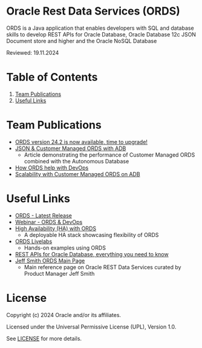 # Oracle Rest Data Services (ORDS)

ORDS is a Java application that enables developers with SQL and database skills to develop REST APIs for Oracle Database, 
Oracle Database 12c JSON Document store and higher and the Oracle NoSQL Database

Reviewed: 19.11.2024
 
# Table of Contents
 
1. [Team Publications](#team-publications)
2. [Useful Links](#useful-links)
 
# Team Publications

- [ORDS version 24.2 is now available, time to upgrade!](https://www.oracle.com/database/sqldeveloper/technologies/db-actions/download/)
- [JSON & Customer Managed ORDS with ADB](https://medium.com/@devpiotrekk/cloud-scalability-using-customer-managed-oracle-rest-data-service-with-autonomous-json-275fa06e8d22)
    - Article demonstrating the performance of Customer Managed ORDS combined with the Autonomous Database
 - [How ORDS help with DevOps](https://www.youtube.com/watch?v=GIRdoGlqIDE)
 - [Scalability with Customer Managed ORDS on ADB](https://medium.com/oracledevs/cloud-scalability-using-customer-managed-oracle-rest-data-service-with-autonomous-json-275fa06e8d22)

# Useful Links

- [ORDS - Latest Release](https://www.oracle.com/tools/ords/ords-relnotes-24.2.html)
- [Webinar - ORDS & DevOps](https://www.youtube.com/watch?v=GIRdoGlqIDE)
- [High Availability (HA) with ORDS](https://docs.oracle.com/en/solutions/deploy-ords-ha-oci/index.html)
    - A deployable HA stack showcasing flexibility of ORDS
- [ORDS Livelabs](https://apexapps.oracle.com/pls/apex/f?p=133:100:16810034341840::::SEARCH:ORDS)
    - Hands-on examples using ORDS
- [REST APIs for Oracle Database, everything you need to know](https://www.thatjeffsmith.com/oracle-database-rest-apis/)
- [Jeff Smith ORDS Main Page](https://www.thatjeffsmith.com/archive/tag/ords/)
   - Main reference page on Oracle REST Data Services curated by Product Manager Jeff Smith

# License

Copyright (c) 2024 Oracle and/or its affiliates.

Licensed under the Universal Permissive License (UPL), Version 1.0.

See [LICENSE](https://github.com/oracle-devrel/technology-engineering/blob/main/LICENSE) for more details.
